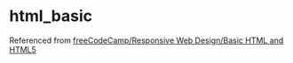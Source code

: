 # html_basic

Referenced from [freeCodeCamp/Responsive Web Design/Basic HTML and HTML5](https://www.freecodecamp.org/learn/responsive-web-design/)


